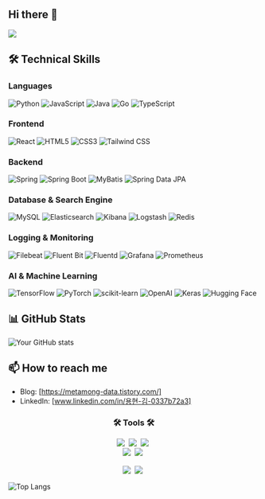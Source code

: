## Hi there 👋


<a href="https://hhpluscertificateofcompletion.oopy.io/">
  <img src="https://static.spartacodingclub.kr/hanghae99/plus/completion/badge_black.svg" />
</a>



## 🛠 Technical Skills
### Languages
![Python](https://img.shields.io/badge/-Python-3776AB?style=flat-square&logo=Python&logoColor=white)
![JavaScript](https://img.shields.io/badge/-JavaScript-F7DF1E?style=flat-square&logo=JavaScript&logoColor=black)
![Java](https://img.shields.io/badge/-Java-007396?style=flat-square&logo=Java&logoColor=white)
![Go](https://img.shields.io/badge/-Go-00ADD8?style=flat-square&logo=Go&logoColor=white)
![TypeScript](https://img.shields.io/badge/-TypeScript-3178C6?style=flat-square&logo=TypeScript&logoColor=white)

### Frontend
![React](https://img.shields.io/badge/-React-61DAFB?style=flat-square&logo=React&logoColor=black)
![HTML5](https://img.shields.io/badge/-HTML5-E34F26?style=flat-square&logo=HTML5&logoColor=white)
![CSS3](https://img.shields.io/badge/-CSS3-1572B6?style=flat-square&logo=CSS3&logoColor=white)
![Tailwind CSS](https://img.shields.io/badge/-Tailwind%20CSS-38B2AC?style=flat-square&logo=Tailwind-CSS&logoColor=white)

### Backend
![Spring](https://img.shields.io/badge/-Spring-6DB33F?style=flat-square&logo=Spring&logoColor=white)
![Spring Boot](https://img.shields.io/badge/-Spring%20Boot-6DB33F?style=flat-square&logo=Spring-Boot&logoColor=white)
![MyBatis](https://img.shields.io/badge/-MyBatis-000000?style=flat-square&logo=MyBatis&logoColor=white)
![Spring Data JPA](https://img.shields.io/badge/-Spring%20Data%20JPA-6DB33F?style=flat-square&logo=Spring&logoColor=white)

### Database & Search Engine
![MySQL](https://img.shields.io/badge/-MySQL-4479A1?style=flat-square&logo=MySQL&logoColor=white)
![Elasticsearch](https://img.shields.io/badge/-Elasticsearch-005571?style=flat-square&logo=Elasticsearch&logoColor=white)
![Kibana](https://img.shields.io/badge/-Kibana-005571?style=flat-square&logo=Kibana&logoColor=white)
![Logstash](https://img.shields.io/badge/-Logstash-005571?style=flat-square&logo=Logstash&logoColor=white)
![Redis](https://img.shields.io/badge/-Redis-DC382D?style=flat-square&logo=Redis&logoColor=white)

### Logging & Monitoring
![Filebeat](https://img.shields.io/badge/-Filebeat-005571?style=flat-square&logo=Elasticsearch&logoColor=white)
![Fluent Bit](https://img.shields.io/badge/-Fluent%20Bit-0E83C8?style=flat-square&logo=FluentBit&logoColor=white)
![Fluentd](https://img.shields.io/badge/-Fluentd-0E83C8?style=flat-square&logo=Fluentd&logoColor=white)
![Grafana](https://img.shields.io/badge/-Grafana-F46800?style=flat-square&logo=Grafana&logoColor=white)
![Prometheus](https://img.shields.io/badge/-Prometheus-E6522C?style=flat-square&logo=Prometheus&logoColor=white)



### AI & Machine Learning
![TensorFlow](https://img.shields.io/badge/-TensorFlow-FF6F00?style=flat-square&logo=TensorFlow&logoColor=white)
![PyTorch](https://img.shields.io/badge/-PyTorch-EE4C2C?style=flat-square&logo=PyTorch&logoColor=white)
![scikit-learn](https://img.shields.io/badge/-scikit%20learn-F7931E?style=flat-square&logo=scikit-learn&logoColor=white)
![OpenAI](https://img.shields.io/badge/-OpenAI-412991?style=flat-square&logo=OpenAI&logoColor=white)
![Keras](https://img.shields.io/badge/-Keras-D00000?style=flat-square&logo=Keras&logoColor=white)
![Hugging Face](https://img.shields.io/badge/-Hugging%20Face-FFD21E?style=flat-square&logo=Hugging-Face&logoColor=black)


## 📊 GitHub Stats
![Your GitHub stats](https://github-readme-stats.vercel.app/api?username=hyeondata&show_icons=true&theme=radical)

## 📫 How to reach me
- Blog: [https://metamong-data.tistory.com/]
- LinkedIn: [www.linkedin.com/in/용현-김-0337b72a3]

<h3 align="center">🛠 Tools 🛠</h3>
<div align="center">
  <img src="https://img.shields.io/badge/git-F05033.svg?style=for-the-badge&logo=git&logoColor=white" />&nbsp
  <img src="https://img.shields.io/badge/github-181717.svg?style=for-the-badge&logo=github&logoColor=white" />&nbsp
  <img src="https://img.shields.io/badge/Notion-F3F3F3.svg?style=for-the-badge&logo=notion&logoColor=black" />&nbsp
</div>

<div align="center">
  <img src="https://img.shields.io/badge/adobe%20photoshop-08253c.svg?style=for-the-badge&logo=adobe%20photoshop&logoColor=37abff" />&nbsp
  <img src="https://img.shields.io/badge/figma-F24E1E.svg?style=for-the-badge&logo=figma&logoColor=white" />&nbsp
</div>

<br>

<div align="center">
  <img src="https://img.shields.io/badge/VSCode-2C2C32.svg?style=for-the-badge&logo=visual-studio-code&logoColor=22ABF3" />&nbsp
  <img src="https://img.shields.io/badge/jupyter-2C2C32.svg?style=for-the-badge&logo=jupyter&logoColor=F37726" />&nbsp
<!--   <img src="https://img.shields.io/badge/Colab-2C2C32.svg?style=for-the-badge&logo=googlecolab&logoColor=F9AB00" />&nbsp -->
</div>

![Top Langs](https://github-readme-stats.vercel.app/api/top-langs/?username=hyeondata&layout=compact)


<!--
**hyeondata/hyeondata** is a ✨ _special_ ✨ repository because its `README.md` (this file) appears on your GitHub profile.

Here are some ideas to get you started:

- 🔭 I’m currently working on ...
- 🌱 I’m currently learning ...
- 👯 I’m looking to collaborate on ...
- 🤔 I’m looking for help with ...
- 💬 Ask me about ...
- 📫 How to reach me: ...
- 😄 Pronouns: ...
- ⚡ Fun fact: ...
-->
